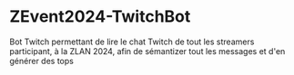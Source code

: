 # ZEvent2024-TwitchBot
 Bot Twitch permettant de lire le chat Twitch de tout les streamers participant, à la ZLAN 2024, afin de sémantizer tout les messages et d'en générer des tops
